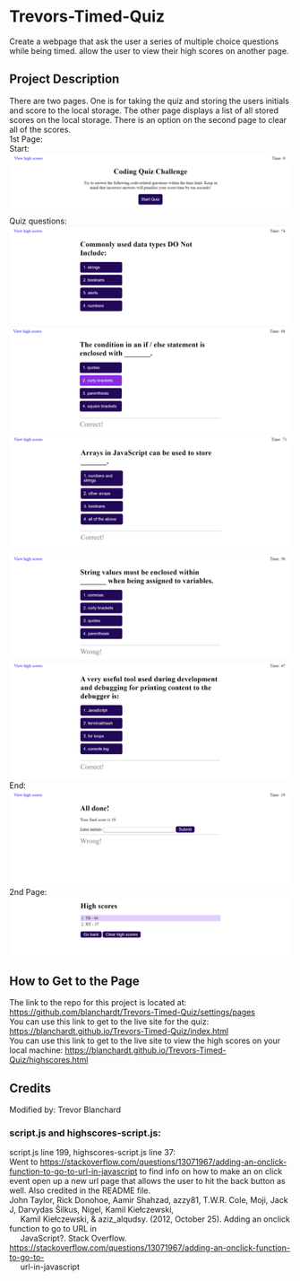 # Trevors-Timed-Quiz
Create a webpage that ask the user a series of multiple choice questions while being timed.  allow the user to view their high scores on another page.  

## Project Description
There are two pages.  One is for taking the quiz and storing the users initials and score to the local storage.  The other page displays a list of 
all stored scores on the local storage.  There is an option on the second page to clear all of the scores.  
1st Page:   
Start:  
![web page with a link in the top left, Time: 0 in the top right, Coding Quiz Challenge Try to answer the following code-related questions within the time limit. Keep in mind that incorrect answers will penalize your score/time by ten seconds! in the middle, and a button below all of that that says Start Quiz.](./assets/images/start.png)  
Quiz questions:  
![a page with a link in the top left, Time: 74 in the top right, text saying Commonly used data types DO Not Include: in the middle, and 4 buttons below all that that says 1. strings, 2. booleans, 3. alerts, 4. numbers](./assets/images/question_1.png)  
![a page with a link in the top left, Time: 68 in the top right, text saying The condition in an if / else statement is enclosed with _______.  in the middle, 4 buttons below all that that says 1. quotes, 2. curly brackets, 3. parenthesis, 4. square brackets, and finally below the buttons the text Correct!](./assets/images/question_2.png)  
![a page with a link in the top left, Time: 71 in the top right, text saying Arrays in JavaScript can be used to store _______.  in the middle, 4 buttons below all that that says 1. numbers and strings, 2. other arrays, 3. booleans, 4. all of the above, and finally below the buttons the text Correct!](./assets/images/question_3.png)  
![a page with a link in the top left, Time: 56 in the top right, text saying String values must be enclosed within _______ when being assigned to variables.  in the middle, 4 buttons below all that that says 1. commas, 2. curly brackets, 3. quotes, 4. parenthesis, and finally below the buttons the text Wrong!](./assets/images/question_4.png)  
![a page with a link in the top left, Time: 47 in the top right, text saying A very useful tool used during development and debugging for printing content to the debugger is: in the middle, 4 buttons below all that that says 1. JavaScript, 2. terminal/bash, 3. for loops, 4. console.log, and finally below the buttons the text Correct!](./assets/images/question_5.png)  
End:  
![a page with a link in the top left, Time: 19 in the top right, text saying All done!  Your final score is 19.  Enter initials: followed by a text input field and a button that says Submit in the middle, and finally below the buttons the text Wrong!](./assets/images/End.png)   
2nd Page:  
![a page that says High scores 1. TB - 66 2. XY - 37, and 2 buttons at the bottom that says Go back and Clear high scores](./assets/images/high_scores_page.png)  


## How to Get to the Page  
The link to the repo for this project is located at: https://github.com/blanchardt/Trevors-Timed-Quiz/settings/pages   
You can use this link to get to the live site for the quiz: https://blanchardt.github.io/Trevors-Timed-Quiz/index.html  
You can use this link to get to the live site to view the high scores on your local machine: https://blanchardt.github.io/Trevors-Timed-Quiz/highscores.html  

## Credits  
Modified by: Trevor Blanchard   

### script.js and highscores-script.js:  

script.js line 199, highscores-script.js line 37:  
Went to https://stackoverflow.com/questions/13071967/adding-an-onclick-function-to-go-to-url-in-javascript to find info on how to make 
an on click event open up a new url page that allows the user to hit the back button as well.  Also credited in the README file.  
John Taylor, Rick Donohoe, Aamir Shahzad, azzy81, T.W.R. Cole, Moji, Jack J, Darvydas Šilkus, Nigel, Kamil Kiełczewski,    
&nbsp;&nbsp;&nbsp;&nbsp;&nbsp;Kamil Kiełczewski, &amp; aziz_alqudsy. (2012, October 25). Adding an onclick function to go to URL in   
&nbsp;&nbsp;&nbsp;&nbsp;&nbsp;JavaScript?. Stack Overflow. https://stackoverflow.com/questions/13071967/adding-an-onclick-function-to-go-to-  
&nbsp;&nbsp;&nbsp;&nbsp;&nbsp;url-in-javascript  